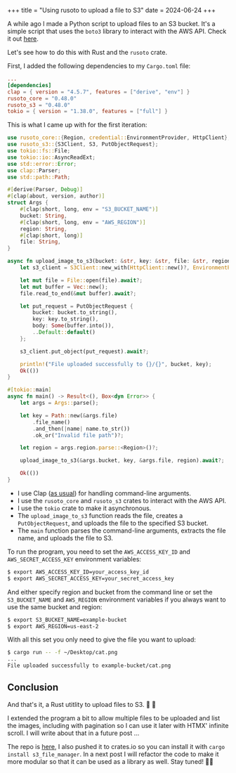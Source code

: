 +++
title = "Using rusoto to upload a file to S3"
date = 2024-06-24
+++

A while ago I made a Python script to upload files to an S3 bucket. It's a simple script that uses the `boto3` library to interact with the AWS API. Check it out [here](https://github.com/PyBites-Open-Source/pybites-tools/blob/main/pybites_tools/aws.py).

Let's see how to do this with Rust and the `rusoto` crate.

First, I added the following dependencies to my `Cargo.toml` file:

```toml
...
[dependencies]
clap = { version = "4.5.7", features = ["derive", "env"] }
rusoto_core = "0.48.0"
rusoto_s3 = "0.48.0"
tokio = { version = "1.38.0", features = ["full"] }
```

This is what I came up with for the first iteration:

```rust
use rusoto_core::{Region, credential::EnvironmentProvider, HttpClient};
use rusoto_s3::{S3Client, S3, PutObjectRequest};
use tokio::fs::File;
use tokio::io::AsyncReadExt;
use std::error::Error;
use clap::Parser;
use std::path::Path;

#[derive(Parser, Debug)]
#[clap(about, version, author)]
struct Args {
    #[clap(short, long, env = "S3_BUCKET_NAME")]
    bucket: String,
    #[clap(short, long, env = "AWS_REGION")]
    region: String,
    #[clap(short, long)]
    file: String,
}

async fn upload_image_to_s3(bucket: &str, key: &str, file: &str, region: Region) -> Result<(), Box<dyn Error>> {
    let s3_client = S3Client::new_with(HttpClient::new()?, EnvironmentProvider::default(), region);

    let mut file = File::open(file).await?;
    let mut buffer = Vec::new();
    file.read_to_end(&mut buffer).await?;

    let put_request = PutObjectRequest {
        bucket: bucket.to_string(),
        key: key.to_string(),
        body: Some(buffer.into()),
        ..Default::default()
    };

    s3_client.put_object(put_request).await?;

    println!("File uploaded successfully to {}/{}", bucket, key);
    Ok(())
}

#[tokio::main]
async fn main() -> Result<(), Box<dyn Error>> {
    let args = Args::parse();

    let key = Path::new(&args.file)
        .file_name()
        .and_then(|name| name.to_str())
        .ok_or("Invalid file path")?;

    let region = args.region.parse::<Region>()?;

    upload_image_to_s3(&args.bucket, key, &args.file, region).await?;

    Ok(())
}
```

- I use Clap ([as usual](/command-line-apps-with-clap)) for handling command-line arguments.
- I use the `rusoto_core` and `rusoto_s3` crates to interact with the AWS API.
- I use the `tokio` crate to make it asynchronous.
- The `upload_image_to_s3` function reads the file, creates a `PutObjectRequest`, and uploads the file to the specified S3 bucket.
- The `main` function parses the command-line arguments, extracts the file name, and uploads the file to S3.

To run the program, you need to set the `AWS_ACCESS_KEY_ID` and `AWS_SECRET_ACCESS_KEY` environment variables:

```bash
$ export AWS_ACCESS_KEY_ID=your_access_key_id
$ export AWS_SECRET_ACCESS_KEY=your_secret_access_key
```

And either specify region and bucket from the command line or set the `S3_BUCKET_NAME` and `AWS_REGION` environment variables if you always want to use the same bucket and region:

```bash
$ export S3_BUCKET_NAME=example-bucket
$ export AWS_REGION=us-east-2
```

With all this set you only need to give the file you want to upload:

```bash
$ cargo run -- -f ~/Desktop/cat.png
...
File uploaded successfully to example-bucket/cat.png
```

## Conclusion

And that's it, a Rust utitlity to upload files to S3. 🦀 🚀

I extended the program a bit to allow multiple files to be uploaded and list the images, including with pagination so I can use it later with HTMX' infinite scroll. I will write about that in a future post ...

The repo is [here](https://github.com/bbelderbos/s3_file_manager), I also pushed it to crates.io so you can install it with `cargo install s3_file_manager`. In a next post I will refactor the code to make it more modular so that it can be used as a library as well. Stay tuned! 🚀🦀
